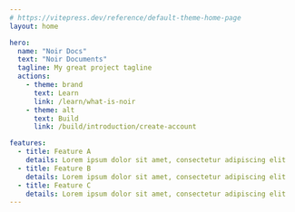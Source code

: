 ```yaml
---
# https://vitepress.dev/reference/default-theme-home-page
layout: home

hero:
  name: "Noir Docs"
  text: "Noir Documents"
  tagline: My great project tagline
  actions:
    - theme: brand
      text: Learn
      link: /learn/what-is-noir
    - theme: alt
      text: Build
      link: /build/introduction/create-account

features:
  - title: Feature A
    details: Lorem ipsum dolor sit amet, consectetur adipiscing elit
  - title: Feature B
    details: Lorem ipsum dolor sit amet, consectetur adipiscing elit
  - title: Feature C
    details: Lorem ipsum dolor sit amet, consectetur adipiscing elit
---
```


